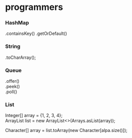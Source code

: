 # programmers

### HashMap
.containsKey()
.getOrDefault()

### String
.toCharArray();

### Queue
.offer()  
.peek()  
.poll()  


### List
Integer[] array = {1, 2, 3, 4};  
ArrayList<Integer> list = new ArrayList<>(Arrays.asList(array));   
  
Character[] array = list.toArray(new Character[alpa.size()]);  
